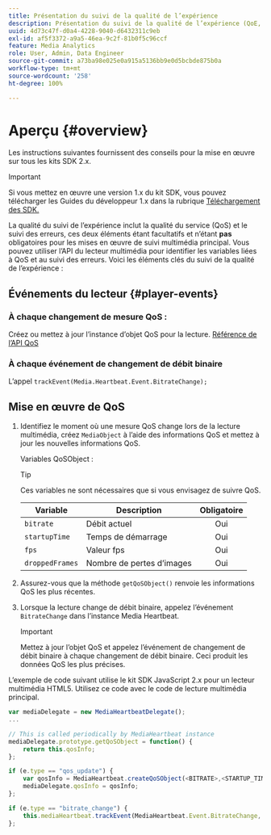 ```yaml
---
title: Présentation du suivi de la qualité de l’expérience
description: Présentation du suivi de la qualité de l’expérience (QoE, QoS) à l’aide du SDK Media.
uuid: 4d73c47f-d0a4-4228-9040-d6432311c9eb
exl-id: af5f3372-a9a5-46ea-9c2f-81b0f5c96ccf
feature: Media Analytics
role: User, Admin, Data Engineer
source-git-commit: a73ba98e025e0a915a5136bb9e0d5bcbde875b0a
workflow-type: tm+mt
source-wordcount: '258'
ht-degree: 100%

---
```


# Aperçu {#overview}

Les instructions suivantes fournissent des conseils pour la mise en œuvre sur tous les kits SDK 2.x.

>[!IMPORTANT]
>
>Si vous mettez en œuvre une version 1.x du kit SDK, vous pouvez télécharger les Guides du développeur 1.x dans la rubrique [Téléchargement des SDK.](/help/getting-started/download-sdks.md)

La qualité du suivi de l’expérience inclut la qualité du service (QoS) et le suivi des erreurs, ces deux éléments étant facultatifs et n’étant **pas** obligatoires pour les mises en œuvre de suivi multimédia principal. Vous pouvez utiliser l’API du lecteur multimédia pour identifier les variables liées à QoS et au suivi des erreurs. Voici les éléments clés du suivi de la qualité de l’expérience :

## Événements du lecteur {#player-events}

### À chaque changement de mesure QoS :

Créez ou mettez à jour l’instance d’objet QoS pour la lecture. [Référence de l’API QoS](https://adobe-marketing-cloud.github.io/media-sdks/reference/javascript/MediaHeartbeat.html#.createQoSObject)

### À chaque événement de changement de débit binaire

L’appel `trackEvent(Media.Heartbeat.Event.BitrateChange);`

## Mise en œuvre de QoS

1. Identifiez le moment où une mesure QoS change lors de la lecture multimédia, créez `MediaObject` à l’aide des informations QoS et mettez à jour les nouvelles informations QoS.

   Variables QoSObject :

   >[!TIP]
   >
   >Ces variables ne sont nécessaires que si vous envisagez de suivre QoS.

   | Variable | Description | Obligatoire |
   | --- | --- | :---: |
   | `bitrate` | Débit actuel | Oui |
   | `startupTime` | Temps de démarrage | Oui |
   | `fps` | Valeur fps | Oui |
   | `droppedFrames` | Nombre de pertes d’images | Oui |

1. Assurez-vous que la méthode `getQoSObject()` renvoie les informations QoS les plus récentes.
1. Lorsque la lecture change de débit binaire, appelez l’événement `BitrateChange` dans l’instance Media Heartbeat.

   >[!IMPORTANT]
   >
   >Mettez à jour l’objet QoS et appelez l’événement de changement de débit binaire à chaque changement de débit binaire. Ceci produit les données QoS les plus précises.

L’exemple de code suivant utilise le kit SDK JavaScript 2.x pour un lecteur multimédia HTML5. Utilisez ce code avec le code de lecture multimédia principal.

```js
var mediaDelegate = new MediaHeartbeatDelegate();
...  

// This is called periodically by MediaHeartbeat instance
mediaDelegate.prototype.getQoSObject = function() {
    return this.qosInfo;
};

if (e.type == "qos_update") {
    var qosInfo = MediaHeartbeat.createQoSObject(<BITRATE>,<STARTUP_TIME>,<FPS>,<DROPPED_FRAMES>);
    mediaDelegate.qosInfo = qosInfo;
};

if (e.type == "bitrate_change") {
    this.mediaHeartbeat.trackEvent(MediaHeartbeat.Event.BitrateChange, qosObject);
};
```
